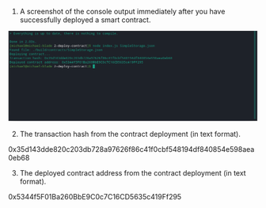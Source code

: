 1. A screenshot of the console output immediately after you have successfully deployed a smart contract.

![deployed_smart_contract.png](https://github.com/long-blade/Hackathon-Nervos/blob/main/task2/deployed_smart_contract.png?raw=true)

2. The transaction hash from the contract deployment (in text format).

0x35d143dde820c203db728a97626f86c41f0cbf548194df840854e598aea0eb68


3. The deployed contract address from the contract deployment (in text format).

0x5344f5F01Ba260BbE9C0c7C16CD5635c419Ff295
